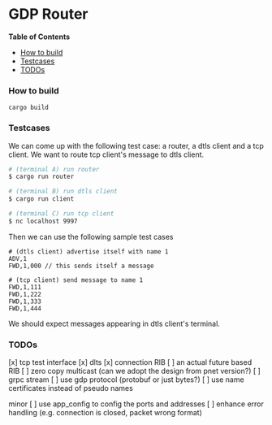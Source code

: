 # GDP Router 

<!-- START doctoc generated TOC please keep comment here to allow auto update -->
<!-- DON'T EDIT THIS SECTION, INSTEAD RE-RUN doctoc TO UPDATE -->
**Table of Contents**

- [How to build](#how-to-build)
- [Testcases](#testcases)
- [TODOs](#todos)

<!-- END doctoc generated TOC please keep comment here to allow auto update -->


### How to build 

```
cargo build
```

### Testcases 

We can come up with the following test case: 
a router, a dtls client and a tcp client. We want to route tcp client's message
to dtls client. 
```bash
# (terminal A) run router
$ cargo run router

# (terminal B) run dtls client 
$ cargo run client

# (terminal C) run tcp client
$ nc localhost 9997
```

Then we can use the following sample test cases
```
# (dtls client) advertise itself with name 1
ADV,1
FWD,1,000 // this sends itself a message

# (tcp client) send message to name 1
FWD,1,111
FWD,1,222
FWD,1,333
FWD,1,444
```
We should expect messages appearing in dtls client's terminal.


### TODOs
[x] tcp test interface
[x] dlts 
[x] connection RIB 
[ ] an actual future based RIB 
[ ] zero copy multicast (can we adopt the design from pnet version?)
[ ] grpc stream
[ ] use gdp protocol (protobuf or just bytes?) 
[ ] use name certificates instead of pseudo names  

minor 
[ ] use app_config to config the ports and addresses 
[ ] enhance error handling (e.g. connection is closed, packet wrong format)